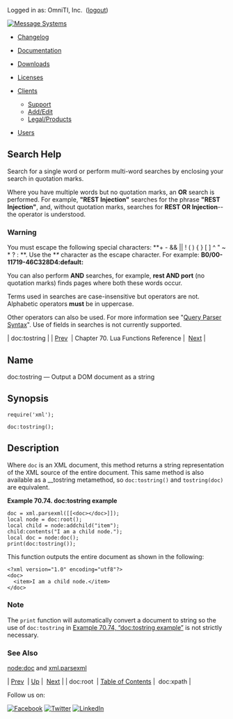 Logged in as: OmniTI, Inc.  ([logout](https://support.messagesystems.com/logout.php))

[![Message Systems](https://support.messagesystems.com/images/ms-white205.png)](https://support.messagesystems.com/start.php) 

*   [Changelog](https://support.messagesystems.com/start.php?show=changelog)
*   [Documentation](https://support.messagesystems.com/docs/)
*   [Downloads](https://support.messagesystems.com/start.php)

*   [Licenses](https://support.messagesystems.com/license_summary.php)
*   <a href="">Clients</a>
    *   [Support](https://support.messagesystems.com/cs.php)
    *   [Add/Edit](https://support.messagesystems.com/edit_client.php)
    *   [Legal/Products](https://support.messagesystems.com/edit_products.php)
*   [Users](https://support.messagesystems.com/edit_customer.php)

## Search Help

Search for a single word or perform multi-word searches by enclosing your search in quotation marks.

Where you have multiple words but no quotation marks, an **OR** search is performed. For example, **"REST Injection"** searches for the phrase **"REST Injection"**, and, without quotation marks, searches for **REST OR Injection**--the operator is understood.

### Warning

You must escape the following special characters: **+ - && || ! ( ) { } [ ] ^ " ~ * ? : \**. Use the **\** character as the escape character. For example: **B0/00-11719-46C328D4\:default\:**

You can also perform **AND** searches, for example, **rest AND port** (no quotation marks) finds pages where both these words occur.

Terms used in searches are case-insensitive but operators are not. Alphabetic operators **must** be in uppercase.

Other operators can also be used. For more information see "[Query Parser Syntax](https://lucene.apache.org/core/old_versioned_docs/versions/3_0_0/queryparsersyntax.html)". Use of fields in searches is not currently supported.

| doc:tostring |
| [Prev](lua.ref.xml.doc_root.php)  | Chapter 70. Lua Functions Reference |  [Next](lua.ref.xml.doc_xpath.php) |

<a name="lua.ref.xml.doc_tostring"></a>
## Name

doc:tostring — Output a DOM document as a string

<a name="idp19355232"></a>
## Synopsis

`require('xml');`

`doc:tostring();`

<a name="idp19358192"></a>
## Description

Where `doc` is an XML document, this method returns a string representation of the XML source of the entire document. This same method is also available as a __tostring metamethod, so `doc:tostring()` and `tostring(doc)` are equivalent.

<a name="lua.ref.xml.doc_tostring.example"></a>

**Example 70.74. doc:tostring example**

```
doc = xml.parsexml([[<doc></doc>]]);
local node = doc:root();
local child = node:addchild("item");
child:contents("I am a child node.");
local doc = node:doc();
print(doc:tostring());
```

This function outputs the entire document as shown in the following:

```
<?xml version="1.0" encoding="utf8"?>
<doc>
  <item>I am a child node.</item>
</doc>
```

### Note

The `print` function will automatically convert a document to string so the use of `doc:tostring` in [Example 70.74, “doc:tostring example”](lua.ref.xml.doc_tostring.php#lua.ref.xml.doc_tostring.example "Example 70.74. doc:tostring example") is not strictly necessary.

<a name="idp19367104"></a>
### See Also

[node:doc](lua.ref.xml.node_doc.php "node:doc") and [xml.parsexml](lua.ref.xml.parsexml.php "xml.parsexml")

| [Prev](lua.ref.xml.doc_root.php)  | [Up](lua.function.details.php) |  [Next](lua.ref.xml.doc_xpath.php) |
| doc:root  | [Table of Contents](index.php) |  doc:xpath |

Follow us on:

[![Facebook](https://support.messagesystems.com/images/icon-facebook.png)](http://www.facebook.com/messagesystems) [![Twitter](https://support.messagesystems.com/images/icon-twitter.png)](http://twitter.com/#!/MessageSystems) [![LinkedIn](https://support.messagesystems.com/images/icon-linkedin.png)](http://www.linkedin.com/company/message-systems)
